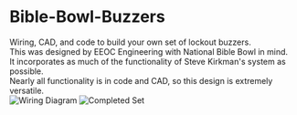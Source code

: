 # Bible-Bowl-Buzzers
Wiring, CAD, and code to build your own set of lockout buzzers.\
This was designed by EEOC Engineering with National Bible Bowl in mind.\
It incorporates as much of the functionality of Steve Kirkman's system as possible.\
Nearly all functionality is in code and CAD, so this design is extremely versatile.\
<img src="/Documentation/circuit_image.svg" alt="Wiring Diagram">
<img src="/Documentation/display_set.png" alt="Completed Set">
